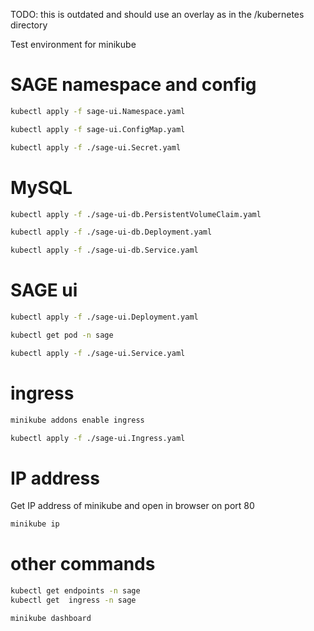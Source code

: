 

TODO: this is outdated and should use an overlay as in the /kubernetes directory

Test environment for minikube



# SAGE namespace and config

```bash
kubectl apply -f sage-ui.Namespace.yaml

kubectl apply -f sage-ui.ConfigMap.yaml

kubectl apply -f ./sage-ui.Secret.yaml
```

# MySQL
```bash
kubectl apply -f ./sage-ui-db.PersistentVolumeClaim.yaml

kubectl apply -f ./sage-ui-db.Deployment.yaml

kubectl apply -f ./sage-ui-db.Service.yaml
```


# SAGE ui
```bash
kubectl apply -f ./sage-ui.Deployment.yaml

kubectl get pod -n sage

kubectl apply -f ./sage-ui.Service.yaml

```

# ingress

```bash
minikube addons enable ingress

kubectl apply -f ./sage-ui.Ingress.yaml
```

# IP address

Get IP address of minikube and open in browser on port 80
```bash
minikube ip
```


# other commands
```bash
kubectl get endpoints -n sage
kubectl get  ingress -n sage

minikube dashboard

```